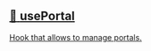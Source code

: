## [📄️<!-- --> <!-- -->usePortal](/react-native-teleport/pr-preview/pr-20/docs/api/hooks/use-portal.md)

[Hook that allows to manage portals.](/react-native-teleport/pr-preview/pr-20/docs/api/hooks/use-portal.md)
